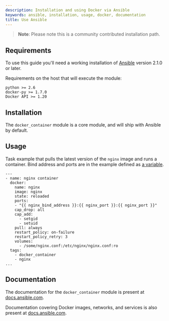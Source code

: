 ```yaml
---
description: Installation and using Docker via Ansible
keywords: ansible, installation, usage, docker, documentation
title: Use Ansible
---
```

> **Note**: Please note this is a community contributed installation path.

## Requirements

To use this guide you'll need a working installation of [Ansible](https://www.ansible.com/) version 2.1.0 or later.

Requirements on the host that will execute the module:

    python >= 2.6
    docker-py >= 1.7.0
    Docker API >= 1.20
    

## Installation

The `docker_container` module is a core module, and will ship with Ansible by default.

## Usage

Task example that pulls the latest version of the `nginx` image and runs a container. Bind address and ports are in the example defined as [a variable](https://docs.ansible.com/ansible/playbooks_variables.html).

    ---
    - name: nginx container
      docker:
        name: nginx
        image: nginx
        state: reloaded
        ports:
        - "{{ nginx_bind_address }}:{{ nginx_port }}:{{ nginx_port }}"
        cap_drop: all
        cap_add:
          - setgid
          - setuid
        pull: always
        restart_policy: on-failure
        restart_policy_retry: 3
        volumes:
          - /some/nginx.conf:/etc/nginx/nginx.conf:ro
      tags:
        - docker_container
        - nginx
    ...
    

## Documentation

The documentation for the `docker_container` module is present at [docs.ansible.com](https://docs.ansible.com/ansible/docker_container_module.html).

Documentation covering Docker images, networks, and services is also present at [docs.ansible.com](https://docs.ansible.com/ansible/list_of_cloud_modules.html#docker).